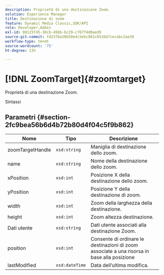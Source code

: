 ```yaml
---
description: Proprietà di una destinazione Zoom.
solution: Experience Manager
title: Destinazione di zoom
feature: Dynamic Media Classic,SDK/API
role: Developer,Admin
exl-id: 08125f45-38cb-45bb-bc29-c767f4d0aed9
source-git-commit: f42378a20b58e4c5ebc961c6526d7cecabc2ae38
workflow-type: tm+mt
source-wordcount: '75'
ht-degree: 13%

---
```


# [!DNL ZoomTarget]{#zoomtarget}

Proprietà di una destinazione Zoom.

Sintassi

## Parametri {#section-2fc9bea56b6d4b72b80d4f04c5f9b862}

| Nome | Tipo | Descrizione |
|---|---|---|
| zoomTargetHandle | `xsd:string` | Maniglia di destinazione dello zoom. |
| name | `xsd:string` | Nome della destinazione dello zoom. |
| xPosition | `xsd:int` | Posizione X della destinazione dello zoom. |
| yPosition | `xsd:int` | Posizione Y della destinazione di zoom. |
| width | `xsd:int` | Zoom della larghezza della destinazione. |
| height | `xsd:int` | Zoom altezza destinazione. |
| Dati utente | `xsd:string` | Dati utente associati alla destinazione Zoom. |
| position | `xsd:int` | Consente di ordinare le destinazioni di zoom associate a una risorsa in base alla posizione |
| lastModified | `xsd:dateTime` | Data dell’ultima modifica. |
